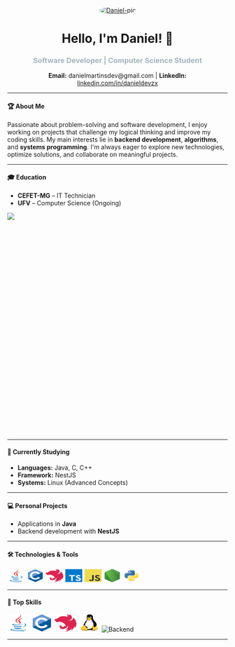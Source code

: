 <div align="center">
  <a href="https://github.com/danieldevzx">
    <img style="border-radius: 50%;" alt="Daniel-pic" height="150" src="https://user-images.githubusercontent.com/86479460/222490024-992c8c39-4986-45fc-85e5-6c45ccd80e81.png">
  </a>
  <h1>Hello, I'm Daniel! 👋</h1>
  <h3 style="color:#A3B4BF;">Software Developer | Computer Science Student</h3>
</div>

<!-- Seção de Contato -->
<div align="center" style="margin-top: 10px;">
  <p><strong>Email:</strong> danielmartinsdev@gmail.com | <strong>LinkedIn:</strong> <a href="https://www.linkedin.com/in/danieldevzx/" target="_blank">linkedin.com/in/danieldevzx</a></p>
</div>

---

#### 🏆 About Me
Passionate about problem-solving and software development, I enjoy working on projects that challenge my logical thinking and improve my coding skills. My main interests lie in **backend development**, **algorithms**, and **systems programming**. I'm always eager to explore new technologies, optimize solutions, and collaborate on meaningful projects.

---

#### 🎓 Education
- **CEFET-MG** – IT Technician
- **UFV** – Computer Science (Ongoing)

<div style="display: inline-block;">
  <img height="500" align="right" src="https://github.com/user-attachments/assets/9cce5be3-2a8b-4d31-b96d-bb36eea940f1"></img>
</div>

---

#### 🌱 Currently Studying
- **Languages:** Java, C, C++
- **Framework:** NestJS
- **Systems:** Linux (Advanced Concepts)

---


#### 💻 Personal Projects
- Applications in **Java**
- Backend development with **NestJS**

---


#### 🛠 Technologies & Tools
<div style="display: inline-block;">
  <img alt="Java" height="30" width="40" src="https://raw.githubusercontent.com/devicons/devicon/master/icons/java/java-original.svg" title="Java">
  <img alt="C" height="30" width="40" src="https://raw.githubusercontent.com/devicons/devicon/master/icons/c/c-original.svg" title="C">
  <img alt="NestJS" height="30" width="40" src="https://github.com/devicons/devicon/blob/master/icons/nestjs/nestjs-original.svg" title="NestJS">
  <img alt="TypeScript" height="30" width="40" src="https://raw.githubusercontent.com/devicons/devicon/master/icons/typescript/typescript-original.svg" title="TypeScript">
  <img alt="JavaScript" height="30" width="40" src="https://raw.githubusercontent.com/devicons/devicon/master/icons/javascript/javascript-original.svg" title="JavaScript">
  <img alt="NodeJS" height="30" width="40" src="https://raw.githubusercontent.com/devicons/devicon/master/icons/nodejs/nodejs-original.svg" title="NodeJS">
  <img alt="Python" height="30" width="40" src="https://raw.githubusercontent.com/devicons/devicon/master/icons/python/python-original.svg" title="Python">
</div>

---


#### 💪 Top Skills
<div style="display: inline-block;">
  <img alt="Java" height="40" width="50" src="https://raw.githubusercontent.com/devicons/devicon/master/icons/java/java-original.svg" title="Java">
  <img alt="C" height="40" width="50" src="https://raw.githubusercontent.com/devicons/devicon/master/icons/c/c-original.svg" title="C">
  <img alt="NestJS" height="40" width="50" src="https://github.com/devicons/devicon/blob/master/icons/nestjs/nestjs-original.svg" title="NestJS">
  <img alt="Linux" height="40" width="50" src="https://github.com/devicons/devicon/blob/master/icons/linux/linux-original.svg" title="Linux">
  <img alt="Backend" height="40" width="50" src="https://img.icons8.com/color/48/000000/api.png" title="Backend Development">
</div>

--- 
